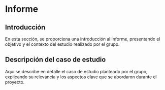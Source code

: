 # Informe

## Introducción

En esta sección, se proporciona una introducción al informe, presentando el objetivo y el contexto del estudio realizado por el grupo.

## Descripción del caso de estudio

Aquí se describe en detalle el caso de estudio planteado por el grupo, explicando su relevancia y los aspectos clave que se abordaron durante el proyecto.

